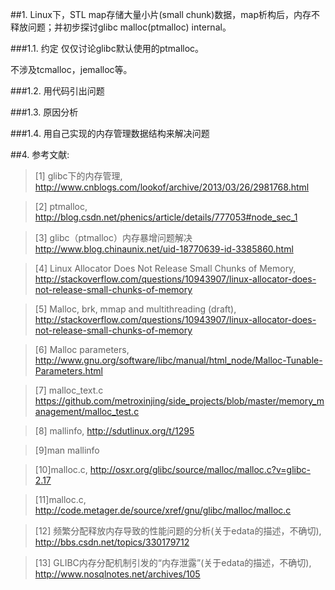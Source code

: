 ##1. Linux下，STL map存储大量小片(small chunk)数据，map析构后，内存不释放问题；并初步探讨glibc malloc(ptmalloc) internal。

###1.1. 约定
仅仅讨论glibc默认使用的ptmalloc。

不涉及tcmalloc，jemalloc等。

###1.2. 用代码引出问题

###1.3. 原因分析

###1.4. 用自己实现的内存管理数据结构来解决问题


##4. 参考文献:

>\[1] glibc下的内存管理, <http://www.cnblogs.com/lookof/archive/2013/03/26/2981768.html>

>\[2] ptmalloc, <http://blog.csdn.net/phenics/article/details/777053#node_sec_1>

>\[3] glibc（ptmalloc）内存暴增问题解决 <http://www.blog.chinaunix.net/uid-18770639-id-3385860.html>

>\[4] Linux Allocator Does Not Release Small Chunks of Memory, <http://stackoverflow.com/questions/10943907/linux-allocator-does-not-release-small-chunks-of-memory>

>\[5] Malloc, brk, mmap and multithreading (draft), <http://stackoverflow.com/questions/10943907/linux-allocator-does-not-release-small-chunks-of-memory>

>\[6] Malloc parameters, <http://www.gnu.org/software/libc/manual/html_node/Malloc-Tunable-Parameters.html>

>\[7] malloc_text.c <https://github.com/metroxinjing/side_projects/blob/master/memory_management/malloc_test.c>

>\[8] mallinfo, <http://sdutlinux.org/t/1295> 

>\[9]man mallinfo

>\[10]malloc.c, <http://osxr.org/glibc/source/malloc/malloc.c?v=glibc-2.17>

>\[11]malloc.c, <http://code.metager.de/source/xref/gnu/glibc/malloc/malloc.c>

>\[12] 频繁分配释放内存导致的性能问题的分析(关于edata的描述，不确切), <http://bbs.csdn.net/topics/330179712>

>\[13] GLIBC内存分配机制引发的“内存泄露”(关于edata的描述，不确切), <http://www.nosqlnotes.net/archives/105>

